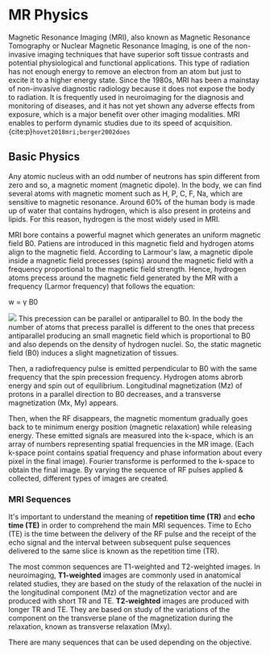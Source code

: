 ﻿# MR Physics

Magnetic Resonance Imaging (MRI),
also known as Magnetic Resonance Tomography or Nuclear Magnetic Resonance Imaging,
is one of the non-invasive imaging techniques that have superior soft tissue contrasts and potential physiological and functional applications.
This type of radiation has not enough energy to remove an electron from an atom but just to excite it to a higher energy state.
Since the 1980s, MRI has been a mainstay of non-invasive diagnostic radiology because it does not expose the body to radiation.
It is frequently used in neuroimaging for the diagnosis and monitoring of diseases,
and it has not yet shown any adverse effects from exposure,
which is a major benefit over other imaging modalities.
MRI enables to perform dynamic studies due to its speed of acquisition.{cite:p}`hovet2018mri;berger2002does`


## Basic Physics

Any atomic nucleus with an odd number of neutrons has spin different from zero and so,
a magnetic moment (magnetic dipole).
In the body, we can find several atoms with magnetic moment such as H, P, C, F, Na, which are sensitive to magnetic resonance.
Around 60% of the human body is made up of water that contains hydrogen,
which is also present in proteins and lipids.
For this reason, hydrogen is the most widely used in MRI.

MRI bore contains a powerful magnet which generates an uniform magnetic field B0.
Patiens are introduced in this magnetic field and hydrogen atoms align to the magnetic field.
According to Larmour's law, a magnetic dipole inside a magnetic field
precesses (spins) around the magnetic field with a frequency proportional to the magnetic field strength.
Hence, hydrogen atoms precess around the magnetic field generated by the MR with a frequency (Larmor frequency) that follows the equation:

w =  γ B0

![](https://www.frontiersin.org/files/Articles/427144/frym-07-00023-HTML-r2/image_m/figure-2.jpg)
This precession can be parallel or antiparallel to B0.
In the body the number of atoms that precess parallel is different to
the ones that precess antiparallel producing an small magnetic field which is proportional to B0 and also depends on the density
of hydrogen nuclei.
So, the static magnetic field (B0) induces a slight magnetization of tissues.

Then, a radiofrequency pulse is emitted perpendicular to B0 with the same frequency that the spin precession frequency.
Hydrogen atoms abrorb energy and spin out of equilibrium.
Longitudinal magnetization (Mz) of protons in a parallel direction to B0 decreases,
and a transverse magnetization (Mx, My) appears.

Then, when the RF disappears,
the magnetic momentum gradually goes back to te minimum energy position (magnetic relaxation) while releasing energy.
These emitted signals are measured into the k-space,
which is an array of numbers representing spatial frequencies in the MR image.
(Each k-space point contains spatial frequency and phase information about every pixel in the final image).
Fourier transforme is performed to the k-space to obtain the final image.
By varying the sequence of RF pulses applied & collected, different types of images are created.


### MRI Sequences

It's important to understand the meaning of **repetition time (TR)** and **echo time (TE)** in order to comprehend the main MRI sequences.
Time to Echo (TE) is the time between the delivery of the RF pulse and the receipt of the echo signal and
the interval between subsequent pulse sequences delivered to the same slice is known as the repetition time (TR).

The most common sequences are T1-weighted and T2-weighted images.
In neuroimaging, **T1-weighted** images are commonly used in anatomical related studies,
they are based on the study of the relaxation of the nuclei in the longitudinal component (Mz) of the magnetization
vector and are produced with short TR and TE.
**T2-weighted** images are produced with longer TR and TE.
They are based on study of the variations of the component on the transverse plane of the magnetization during the relaxation,
known as transverse relaxation (Mxy).

There are many sequences that can be used depending on the objective.
